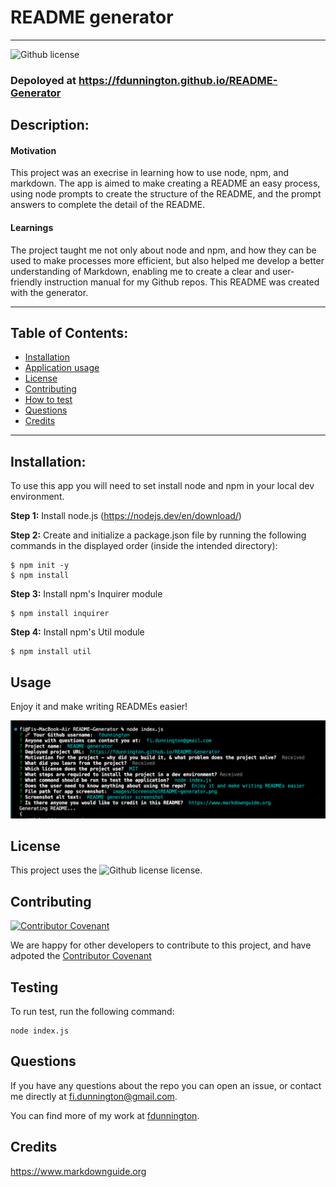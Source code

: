 # README generator
  ----

  ![Github license](https://img.shields.io/badge/license-MIT-blue.svg)

  ### Depoloyed at https://fdunnington.github.io/README-Generator

  ## Description:

  #### Motivation #### 
  This project was an execrise in learning how to use node, npm, and markdown.
  The app is aimed to make creating a README an easy process, using node prompts to create the structure of the README, and the prompt answers to complete the detail of the README.


  #### Learnings #### 
  The project taught me not only about node and npm, and how they can be used to make processes more efficient, but also helped me develop a better understanding of Markdown, enabling me to create a clear and user-friendly instruction manual for my Github repos. This README was created with the generator.



  ----

  ## Table of Contents:

  * [Installation](#installation)
  * [Application usage](#usage)
  * [License](#license)
  * [Contributing](#contributing)
  * [How to test](#testing)
  * [Questions](#questions)
  * [Credits](#credits)

  ----
  

  ## Installation:
  To use this app you will need to set install node and npm in your local dev environment. 

**Step 1:**
Install node.js (https://nodejs.dev/en/download/)

**Step 2:** 
Create and initialize a package.json file by running the following commands in the displayed order (inside the intended directory):

	$ npm init -y
	$ npm install


**Step 3:** 
Install npm's Inquirer module 

	$ npm install inquirer

**Step 4:**
Install npm's Util module

	$ npm install util


  ## Usage
  Enjoy it and make writing READMEs easier!
  


  ![README generator screenshot](images/ScreenshotREADME-generator.png)


  ## License
  This project uses the ![Github license](https://img.shields.io/badge/license-MIT-blue.svg) license.


  ## Contributing
  
  [![Contributor Covenant](https://img.shields.io/badge/Contributor%20Covenant-2.1-4baaaa.svg)](code_of_conduct.md)
  
  We are happy for other developers to contribute to this project, and have adpoted the [Contributor Covenant](https://www.contributor-covenant.org/)


  ## Testing
  To run test, run the following command:
  ~~~
  node index.js
  ~~~


  ## Questions
  If you have any questions about the repo you can open an issue, or contact me directly at fi.dunnington@gmail.com.

  You can find more of my work at [fdunnington](https://github.com/fdunnington).


  ## Credits
  https://www.markdownguide.org
